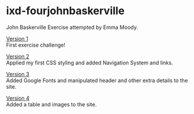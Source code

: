 # ixd-fourjohnbaskerville
John Baskerville Exercise attempted by Emma Moody.

<a href="https://emmamoodyixd.github.io/ixd-fourjohnbaskerville/1_four_john_baskerville-first_version.html" target="_blank" title="Four John Baskerville - First Version">Version 1 </a><br>
First exercise challenge!


<a href="https://emmamoodyixd.github.io/ixd-fourjohnbaskerville/2_four_john_baskerville-second_version.html" target="_blank" title="Four John Baskerville - Second Version">Version 2 </a><br>
Applied my first CSS styling and added Navigation System and links.


<a href="https://emmamoodyixd.github.io/ixd-fourjohnbaskerville/3_four_john_baskerville-third_version.html" target="_blank" title="Four John Baskerville - Third Version">Version 3 </a><br>
Added Google Fonts and manipulated header and other extra details to the site.


<a href="https://emmamoodyixd.github.io/ixd-fourjohnbaskerville/4_four_john_baskerville-fourth_version.html" target="_blank" title="Four John Baskerville - Fourth Version">Version 4 </a><br>
Added a table and images to the site.
